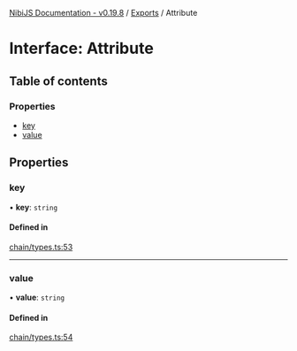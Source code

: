 [NibiJS Documentation - v0.19.8](../intro.md) / [Exports](../modules.md) / Attribute

# Interface: Attribute

## Table of contents

### Properties

- [key](Attribute.md#key)
- [value](Attribute.md#value)

## Properties

### key

• **key**: `string`

#### Defined in

[chain/types.ts:53](https://github.com/NibiruChain/ts-sdk/blob/ff61471/packages/nibijs/src/chain/types.ts#L53)

___

### value

• **value**: `string`

#### Defined in

[chain/types.ts:54](https://github.com/NibiruChain/ts-sdk/blob/ff61471/packages/nibijs/src/chain/types.ts#L54)
